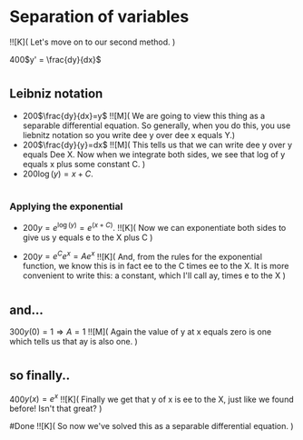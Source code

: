 

# Separation of variables

!![K](
Let's move on to our second
method.
)

400$y' = \frac{dy}{dx}$

#
## Leibniz notation

- 200$\frac{dy}{dx}=y$ !![M]( We are going to view this thing as a separable differential equation.  So generally,  when you do this,  you use liebnitz notation so you write dee y over dee x equals Y.)
- 200$\frac{dy}{y}=dx$ !![M]( This tells us that we can write dee y over y equals Dee X.  Now when we integrate both sides, we see that log of y equals x plus some constant C. )
- 200$\log(y) = x + C.$ 



#
### Applying the exponential

- 200$y = e^{\log(y)}= e^{(x + C)}.$ !![K](
Now we can exponentiate both sides to give us y equals e to the
X plus C ) 

- 200$y = e^Ce^x = Ae^x$ !![K](
And, from the rules for the exponential function, 
we know this is in fact 
ee to the C times ee to the X.
It is more convenient to write this:
a constant, which I'll call ay, times e to the X
)

#
## and...

300$y(0)=1 \Rightarrow  A=1$
!![M](
Again the value of  y  at x equals  zero is one
 which tells us that ay is also one. 
)

#
## so finally..
400$y(x) = e^x$
!![K](
Finally we get that y of x
is  ee to the X,
just like we found before!  Isn't that great?
)

#Done 
!![K](
So now we've solved this as
a separable differential equation.
)
